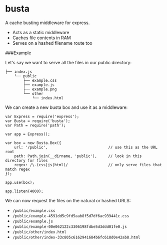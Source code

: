 # busta
A cache busting middleware for express.

- Acts as a static middleware
- Caches file contents in RAM
- Serves on a hashed filename route too

###Example

Let's say we want to serve all the files in our public directory:

    ├── index.js
        └── public
            ├── example.css
            ├── example.js
            ├── example.png
            └── other
                └── index.html
                
We can create a new busta box and use it as a middleware:

    var Express = require('express');
    var Busta = require('busta');
    var Path = require('path');
    
    var app = Express();
    
    var box = new Busta.Box({
        url: '/public',                           // use this as the URL root
        path: Path.join(__dirname, 'public'),     // look in this directory for files
        regex: /\.(css|js|html)/                  // only serve files that match regex
    });
    
    app.use(box);
    
    app.listen(4000);
  
We can now request the files on the natural or hashed URLS:

- `/public/example.css`
- `/public/example-4591dd5c9fd5aab8f5d7df6ac939441c.css`
- `/public/example.js`
- `/public/example-00e062122c3306198fdbe5d3ddd01fe0.js`
- `/public/other/index.html`
- `/public/other/index-33c805c6162941684b6fc618d0e42ab8.html`
